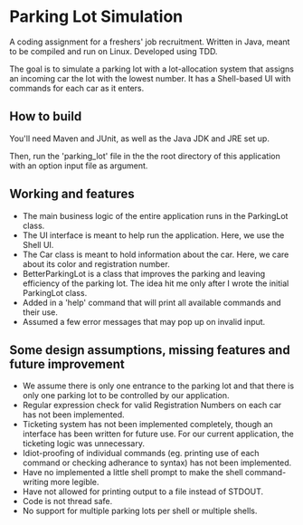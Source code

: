 # Parking Lot Simulation

A coding assignment for a freshers' job recruitment. Written in Java, meant to be compiled and run on Linux. Developed using TDD.

The goal is to simulate a parking lot with a lot-allocation system that assigns an incoming car the lot with the lowest number. It has a Shell-based UI with commands for each car as it enters.

## How to build

You'll need Maven and JUnit, as well as the Java JDK and JRE set up.

Then, run the 'parking_lot' file in the the root directory of this application with an option input file as argument.

## Working and features

- The main business logic of the entire application runs in the ParkingLot class.
- The UI interface is meant to help run the application. Here, we use the Shell UI.
- The Car class is meant to hold information about the car. Here, we care about its color and registration number.
- BetterParkingLot is a class that improves the parking and leaving efficiency of the parking lot. The idea hit me only after I wrote the initial ParkingLot class.
- Added in a 'help' command that will print all available commands and their use.
- Assumed a few error messages that may pop up on invalid input.

## Some design assumptions, missing features and future improvement

- We assume there is only one entrance to the parking lot and that there is only one parking lot to be controlled by our application.
- Regular expression check for valid Registration Numbers on each car has not been implemented.
- Ticketing system has not been implemented completely, though an interface has been written for future use. For our current application, the ticketing logic was unnecessary.
- Idiot-proofing of individual commands (eg. printing use of each command or checking adherance to syntax) has not been implemented.
- Have no implemented a little shell prompt to make the shell command-writing more legible.
- Have not allowed for printing output to a file instead of STDOUT.
- Code is not thread safe.
- No support for multiple parking lots per shell or multiple shells.
